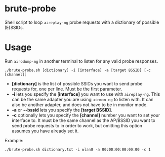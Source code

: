 # brute-probe
Shell script to loop `aireplay-ng` probe requests with a dictionary of possible (E)SSIDs.

# Usage
Run `airodump-ng` in another terminal to listen for any valid probe responses.

```
./brute-probe.sh [dictionary] -i [interface] -a [target BSSID] [-c [channel]]
```

* **[dictionary]** is the list of possible SSIDs you want to send probe requests for, one per line. Must be the first parameter.
* **-i** lets you specify the **[interface]** you want to use with `aireplay-ng`. This can be the same adapter you are using `airmon-ng` to listen with. It can also be another adapter, and does not have to be in monitor mode.
* **-a** or **--bssid** lets you specify the **[target BSSID]**.
* **-c** optionally lets you specify the **[channel]** number you want to set your interface to. It must be the same channel as the AP/BSSID you want to send probe requests to in order to work, but omitting this option assumes you have already set it.

Example:
```
./brute-probe.sh dictionary.txt -i wlan0 -a 00:00:00:00:00:00 -c 1
```
